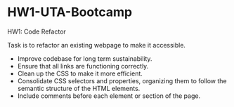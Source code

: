 # HW1-UTA-Bootcamp
HW1: Code Refactor

Task is to refactor an existing webpage to make it accessible.

- Improve codebase for long term sustainability.
- Ensure that all links are functioning correctly.
- Clean up the CSS to make it more efficient.
- Consolidate CSS selectors and properties, organizing them to follow the semantic structure of the HTML elements.
- Include comments before each element or section of the page.